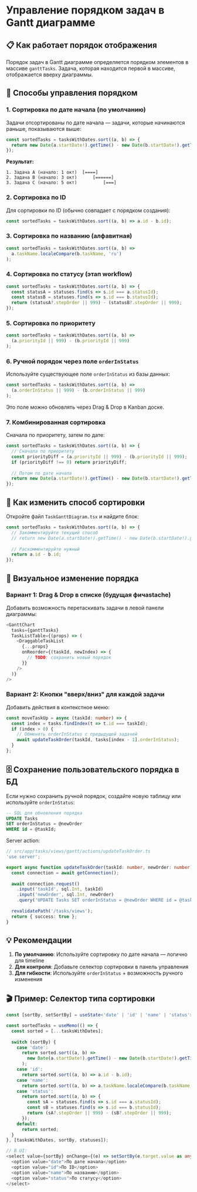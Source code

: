 # Управление порядком задач в Gantt диаграмме

## 📋 Как работает порядок отображения

Порядок задач в Gantt диаграмме определяется порядком элементов в массиве `ganttTasks`. Задача, которая находится первой в массиве, отображается вверху диаграммы.

## 🎯 Способы управления порядком

### 1. Сортировка по дате начала (по умолчанию)

Задачи отсортированы по дате начала — задачи, которые начинаются раньше, показываются выше:

```typescript
const sortedTasks = tasksWithDates.sort((a, b) => {
  return new Date(a.startDate!).getTime() - new Date(b.startDate!).getTime();
});
```

**Результат:**
```
1. Задача A (начало: 1 окт)  [====]
2. Задача B (начало: 3 окт)      [======]
3. Задача C (начало: 5 окт)          [===]
```

### 2. Сортировка по ID

Для сортировки по ID (обычно совпадает с порядком создания):

```typescript
const sortedTasks = tasksWithDates.sort((a, b) => a.id - b.id);
```

### 3. Сортировка по названию (алфавитная)

```typescript
const sortedTasks = tasksWithDates.sort((a, b) => 
  a.taskName.localeCompare(b.taskName, 'ru')
);
```

### 4. Сортировка по статусу (этап workflow)

```typescript
const sortedTasks = tasksWithDates.sort((a, b) => {
  const statusA = statuses.find(s => s.id === a.statusId);
  const statusB = statuses.find(s => s.id === b.statusId);
  return (statusA?.stepOrder || 999) - (statusB?.stepOrder || 999);
});
```

### 5. Сортировка по приоритету

```typescript
const sortedTasks = tasksWithDates.sort((a, b) => 
  (a.priorityId || 999) - (b.priorityId || 999)
);
```

### 6. Ручной порядок через поле `orderInStatus`

Используйте существующее поле `orderInStatus` из базы данных:

```typescript
const sortedTasks = tasksWithDates.sort((a, b) => 
  (a.orderInStatus || 999) - (b.orderInStatus || 999)
);
```

Это поле можно обновлять через Drag & Drop в Kanban доске.

### 7. Комбинированная сортировка

Сначала по приоритету, затем по дате:

```typescript
const sortedTasks = tasksWithDates.sort((a, b) => {
  // Сначала по приоритету
  const priorityDiff = (a.priorityId || 999) - (b.priorityId || 999);
  if (priorityDiff !== 0) return priorityDiff;
  
  // Потом по дате начала
  return new Date(a.startDate!).getTime() - new Date(b.startDate!).getTime();
});
```

## 🔧 Как изменить способ сортировки

Откройте файл `TaskGanttDiagram.tsx` и найдите блок:

```typescript
const sortedTasks = tasksWithDates.sort((a, b) => {
  // Закомментируйте текущий способ
  // return new Date(a.startDate!).getTime() - new Date(b.startDate!).getTime();
  
  // Раскомментируйте нужный
  return a.id - b.id;
});
```

## 🎨 Визуальное изменение порядка

### Вариант 1: Drag & Drop в списке (будущая фичаstache)

Добавить возможность перетаскивать задачи в левой панели диаграммы:

```typescript
<GanttChart
  tasks={ganttTasks}
  TaskListTable={(props) => (
    <DraggableTaskList 
      {...props}
      onReorder={(taskId, newIndex) => {
        // TODO: сохранить новый порядок
      }}
    />
  )}
/>
```

### Вариант 2: Кнопки "вверх/вниз" для каждой задачи

Добавить действия в контекстное меню:

```typescript
const moveTaskUp = async (taskId: number) => {
  const index = tasks.findIndex(t => t.id === taskId);
  if (index > 0) {
    // Обменять orderInStatus с предыдущей задачей
    await updateTaskOrder(taskId, tasks[index - 1].orderInStatus);
  }
};
```

## 🗄️ Сохранение пользовательского порядка в БД

Если нужно сохранить ручной порядок, создайте новую таблицу или используйте `orderInStatus`:

```sql
-- SQL для обновления порядка
UPDATE Tasks 
SET orderInStatus = @newOrder
WHERE id = @taskId;
```

Server action:

```typescript
// src/app/tasks/views/gantt/actions/updateTaskOrder.ts
'use server';

export async function updateTaskOrder(taskId: number, newOrder: number) {
  const connection = await getConnection();
  
  await connection.request()
    .input('taskId', sql.Int, taskId)
    .input('newOrder', sql.Int, newOrder)
    .query('UPDATE Tasks SET orderInStatus = @newOrder WHERE id = @taskId');
  
  revalidatePath('/tasks/views');
  return { success: true };
}
```

## 💡 Рекомендации

1. **По умолчанию**: Используйте сортировку по дате начала — логично для timeline
2. **Для контроля**: Добавьте селектор сортировки в панель управления
3. **Для гибкости**: Используйте `orderInStatus` + возможность ручного изменения

## 🎬 Пример: Селектор типа сортировки

```typescript
const [sortBy, setSortBy] = useState<'date' | 'id' | 'name' | 'status'>('date');

const sortedTasks = useMemo(() => {
  const sorted = [...tasksWithDates];
  
  switch (sortBy) {
    case 'date':
      return sorted.sort((a, b) => 
        new Date(a.startDate!).getTime() - new Date(b.startDate!).getTime()
      );
    case 'id':
      return sorted.sort((a, b) => a.id - b.id);
    case 'name':
      return sorted.sort((a, b) => a.taskName.localeCompare(b.taskName, 'ru'));
    case 'status':
      return sorted.sort((a, b) => {
        const sA = statuses.find(s => s.id === a.statusId);
        const sB = statuses.find(s => s.id === b.statusId);
        return (sA?.stepOrder || 999) - (sB?.stepOrder || 999);
      });
    default:
      return sorted;
  }
}, [tasksWithDates, sortBy, statuses]);

// В UI:
<select value={sortBy} onChange={(e) => setSortBy(e.target.value as any)}>
  <option value="date">По дате начала</option>
  <option value="id">По ID</option>
  <option value="name">По названию</option>
  <option value="status">По статусу</option>
</select>
```
